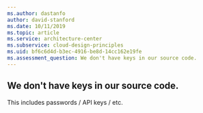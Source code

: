 ```yaml
---
ms.author: dastanfo
author: david-stanford
ms.date: 10/11/2019
ms.topic: article
ms.service: architecture-center
ms.subservice: cloud-design-principles
ms.uid: bf6c6d4d-b3ec-4916-be8d-14cc162e19fe
ms.assessment_question: We don't have keys in our source code.
---
```

## We don't have keys in our source code.

This includes passwords / API keys / etc.
